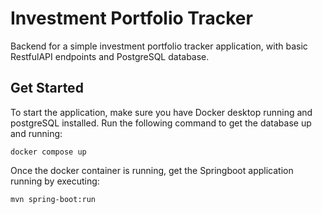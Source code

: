# Investment Portfolio Tracker

Backend for a simple investment portfolio tracker application, with basic RestfulAPI endpoints and PostgreSQL database.

## Get Started

To start the application, make sure you have Docker desktop running and postgreSQL installed. Run the following command to get the database up and running:

```docker compose up```

Once the docker container is running, get the Springboot application running by executing:

```mvn spring-boot:run```